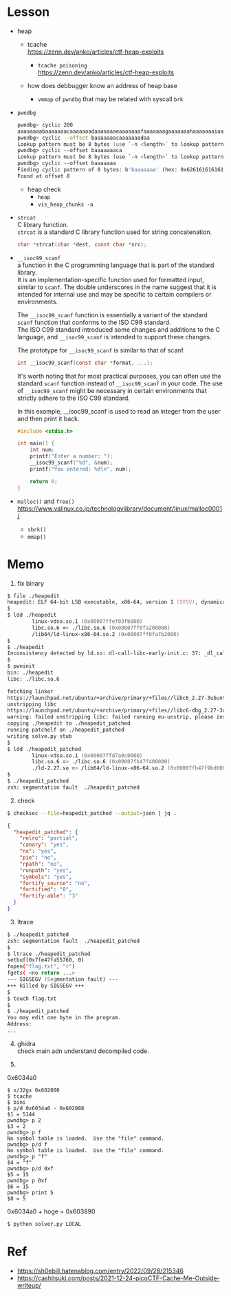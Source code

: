 # Lesson
- heap
  - tcache  
    https://zenn.dev/anko/articles/ctf-heap-exploits  
      - `tcache poisoning`  
      https://zenn.dev/anko/articles/ctf-heap-exploits

  - how does debbugger know an address of heap base
    - `vmmap` of `pwndbg`  that may be related with syscall `brk`
- `pwndbg`
  ```zsh
  pwndbg> cyclic 200
  aaaaaaaabaaaaaaacaaaaaaadaaaaaaaeaaaaaaafaaaaaaagaaaaaaahaaaaaaaiaaaaaaajaaaaaaakaaaaaaalaaaaaaamaaaaaaanaaaaaaaoaaaaaaapaaaaaaaqaaaaaaaraaaaaaasaaaaaaataaaaaaauaaaaaaavaaaaaaawaaaaaaaxaaaaaaayaaaaaaa
  pwndbg> cyclic --offset baaaaaaacaaaaaaadaa
  Lookup pattern must be 8 bytes (use `-n <length>` to lookup pattern of different length)
  pwndbg> cyclic --offset baaaaaaaca
  Lookup pattern must be 8 bytes (use `-n <length>` to lookup pattern of different length)
  pwndbg> cyclic --offset baaaaaaa
  Finding cyclic pattern of 8 bytes: b'baaaaaaa' (hex: 0x6261616161616161)
  Found at offset 8
  ```
  - heap check
    - `heap`
    - `vis_heap_chunks -a`
- `strcat`  
  C library function.   
   `strcat` is a standard C library function used for string concatenation.  
   ```c
   char *strcat(char *dest, const char *src);
   ```
- `__isoc99_scanf`  
  a function in the C programming language that is part of the standard library.  
  It is an implementation-specific function used for formatted input, similar to `scanf`.   The double underscores in the name suggest that it is intended for internal use and may be specific to certain compilers or environments.  

  The `__isoc99_scanf` function is essentially a variant of the standard `scanf` function that conforms to the ISO C99 standard.  
  The ISO C99 standard introduced some changes and additions to the C language, and `__isoc99_scanf` is intended to support these changes.  

  The prototype for `__isoc99_scanf` is similar to that of scanf.  

  ```c
  int __isoc99_scanf(const char *format, ...);
  ```

  It's worth noting that for most practical purposes, you can often use the standard `scanf` function instead of `__isoc99_scanf` in your code. The use of `__isoc99_scanf` might be necessary in certain environments that strictly adhere to the ISO C99 standard.

  In this example, __isoc99_scanf is used to read an integer from the user and then print it back.  
  ```c
  #include <stdio.h>

  int main() {
      int num;
      printf("Enter a number: ");
      __isoc99_scanf("%d", &num);
      printf("You entered: %d\n", num);

      return 0;
  }
  ```
- `malloc()` and `free()`  
  https://www.valinux.co.jp/technologylibrary/document/linux/malloc0001/
  - `sbrk()`
  - `mmap()`

# Memo
1. fix binary
```zsh
$ file ./heapedit
heapedit: ELF 64-bit LSB executable, x86-64, version 1 (SYSV), dynamically linked, interpreter /lib64/ld-linux-x86-64.so.2, for GNU/Linux 3.2.0, BuildID[sha1]=6967c296c25feb50c480b4edb5c56c234bb30392, not stripped
$
$ ldd ./heapedit
        linux-vdso.so.1 (0x00007ffef03fb000)
        libc.so.6 => ./libc.so.6 (0x00007ff0fa200000)
        /lib64/ld-linux-x86-64.so.2 (0x00007ff0fa7b2000)
$
$ ./heapedit
Inconsistency detected by ld.so: dl-call-libc-early-init.c: 37: _dl_call_libc_early_init: Assertion 'sym != NULL' failed!
$
$ pwninit
bin: ./heapedit
libc: ./libc.so.6

fetching linker
https://launchpad.net/ubuntu/+archive/primary/+files//libc6_2.27-3ubuntu1.2_amd64.deb
unstripping libc
https://launchpad.net/ubuntu/+archive/primary/+files//libc6-dbg_2.27-3ubuntu1.2_amd64.deb
warning: failed unstripping libc: failed running eu-unstrip, please install elfutils: No such file or directory (os error 2)
copying ./heapedit to ./heapedit_patched
running patchelf on ./heapedit_patched  
writing solve.py stub
$
$ ldd ./heapedit_patched
        linux-vdso.so.1 (0x00007ffd7a0c0000)
        libc.so.6 => ./libc.so.6 (0x00007fb47f400000)
        ./ld-2.27.so => /lib64/ld-linux-x86-64.so.2 (0x00007fb47f9bd000)
$
$ ./heapedit_patched
zsh: segmentation fault  ./heapedit_patched
```

2. check
```zsh
$ checksec --file=heapedit_patched --output=json | jq .
```
```json
{
  "heapedit_patched": {
    "relro": "partial",
    "canary": "yes",
    "nx": "yes",
    "pie": "no",
    "rpath": "no",
    "runpath": "yes",
    "symbols": "yes",
    "fortify_source": "no",
    "fortified": "0",
    "fortify-able": "3"
  }
}
```

3. ltrace
```zsh
$ ./heapedit_patched
zsh: segmentation fault  ./heapedit_patched
$
$ ltrace ./heapedit_patched
setbuf(0x7fe47fa55760, 0)                                                 = <void>
fopen("flag.txt", "r")                                                    = 0
fgets( <no return ...>
--- SIGSEGV (Segmentation fault) ---
+++ killed by SIGSEGV +++
$
$ touch flag.txt
$
$ ./heapedit_patched
You may edit one byte in the program.
Address:
...
```

4. ghidra  
check main adn understand decompiled code.  

5.
 0x6034a0
 ```
 $ x/32gx 0x602000
 $ tcache
 $ bins
 $ p/d 0x6034a0 - 0x602088
$1 = 5144
pwndbg> p 2
$3 = 2
pwndbg> p f
No symbol table is loaded.  Use the "file" command.
pwndbg> p/d f
No symbol table is loaded.  Use the "file" command.
pwndbg> p "f"
$4 = "f"
pwndbg> p/d 0xf
$5 = 15
pwndbg> p 0xf
$6 = 15
pwndbg> print 5
$8 = 5
 ```
  0x6034a0 + hoge = 0x603890

```zsh
$ python solver.py LOCAL
```

# Ref
- https://sh0ebill.hatenablog.com/entry/2022/09/28/215346  
- https://cashitsuki.com/posts/2021-12-24-picoCTF-Cache-Me-Outside-writeup/